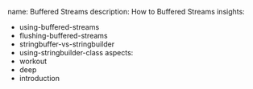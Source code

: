 name: Buffered Streams
description: How to Buffered Streams
insights:
  - using-buffered-streams
  - flushing-buffered-streams
  - stringbuffer-vs-stringbuilder
  - using-stringbuilder-class
aspects:
  - workout
  - deep
  - introduction
